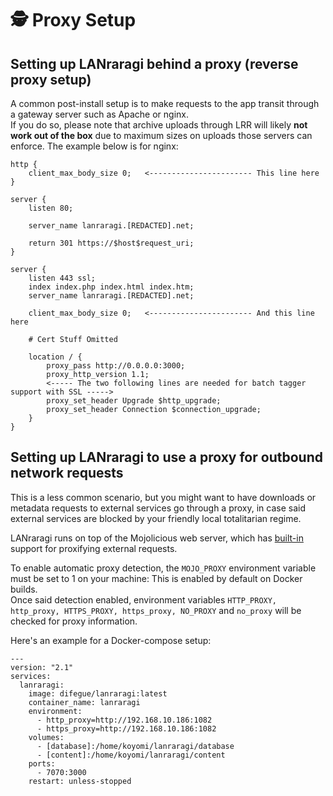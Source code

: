 # 🕵️ Proxy Setup

## Setting up LANraragi behind a proxy (reverse proxy setup)

A common post-install setup is to make requests to the app transit through a gateway server such as Apache or nginx.  
If you do so, please note that archive uploads through LRR will likely **not work out of the box** due to maximum sizes on uploads those servers can enforce. The example below is for nginx:

```
http {
    client_max_body_size 0;   <----------------------- This line here
}

server {
    listen 80;

    server_name lanraragi.[REDACTED].net;

    return 301 https://$host$request_uri;
}

server {
    listen 443 ssl;
    index index.php index.html index.htm;
    server_name lanraragi.[REDACTED].net;

    client_max_body_size 0;   <----------------------- And this line here

    # Cert Stuff Omitted

    location / {
        proxy_pass http://0.0.0.0:3000;
        proxy_http_version 1.1;
        <----- The two following lines are needed for batch tagger support with SSL ----->
        proxy_set_header Upgrade $http_upgrade; 
        proxy_set_header Connection $connection_upgrade;
    }
}
```

## Setting up LANraragi to use a proxy for outbound network requests

This is a less common scenario, but you might want to have downloads or metadata requests to external services go through a proxy, in case said external services are blocked by your friendly local totalitarian regime.  

LANraragi runs on top of the Mojolicious web server, which has [built-in](https://docs.mojolicious.org/Mojo/UserAgent/Proxy#detect) support for proxifying external requests.  

To enable automatic proxy detection, the `MOJO_PROXY` environment variable must be set to 1 on your machine: This is enabled by default on Docker builds.  
Once said detection enabled, environment variables `HTTP_PROXY, http_proxy, HTTPS_PROXY, https_proxy, NO_PROXY` and `no_proxy` will be checked for proxy information.  

Here's an example for a Docker-compose setup:  

```
---
version: "2.1"
services:
  lanraragi:
    image: difegue/lanraragi:latest
    container_name: lanraragi
    environment:
      - http_proxy=http://192.168.10.186:1082
      - https_proxy=http://192.168.10.186:1082
    volumes:
      - [database]:/home/koyomi/lanraragi/database
      - [content]:/home/koyomi/lanraragi/content
    ports:
      - 7070:3000
    restart: unless-stopped
```
